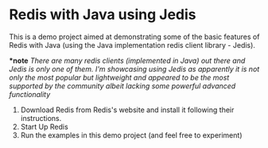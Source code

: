 # Redis with Java using Jedis

This is a demo project aimed at demonstrating some of the basic features of Redis with Java (using the Java implementation redis client library - Jedis).

__*note__ _There are many redis clients (implemented in Java) out there and Jedis is only one of them. I'm showcasing using Jedis
as apparently it is not only the most popular but lightweight and appeared to be the most supported by the community albeit lacking some
powerful advanced functionality_


1. Download Redis from Redis's website and install it following their instructions.
2. Start Up Redis
3. Run the examples in this demo project (and feel free to experiment)

